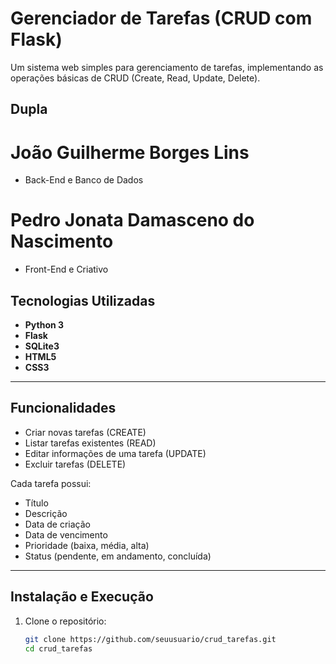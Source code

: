 # Gerenciador de Tarefas (CRUD com Flask)

Um sistema web simples para gerenciamento de tarefas, implementando as operações básicas de CRUD (Create, Read, Update, Delete).

## Dupla
# João Guilherme Borges Lins
- Back-End e Banco de Dados
# Pedro Jonata Damasceno do Nascimento
- Front-End e Criativo
## Tecnologias Utilizadas

- **Python 3**
- **Flask**
- **SQLite3**
- **HTML5**
- **CSS3**

---

## Funcionalidades

- Criar novas tarefas (CREATE)
- Listar tarefas existentes (READ)
- Editar informações de uma tarefa (UPDATE)
- Excluir tarefas (DELETE)

Cada tarefa possui:
- Título
- Descrição
- Data de criação
- Data de vencimento
- Prioridade (baixa, média, alta)
- Status (pendente, em andamento, concluída)

---

## Instalação e Execução

1. Clone o repositório:
   ```bash
   git clone https://github.com/seuusuario/crud_tarefas.git
   cd crud_tarefas
